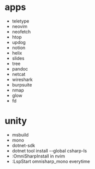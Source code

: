 # apps

- teletype  
- neovim  
- neofetch  
- htop  
- updog  
- notion  
- helix  
- slides  
- tree  
- pandoc  
- netcat  
- wireshark  
- burpsuite  
- nmap  
- glow
- fd  

# unity  
- msbuild  
- mono  
- dotnet-sdk  
- dotnet tool install --global csharp-ls  
- :OmniSharpInstall in nvim  
- :LspStart omnisharp_mono everytime
